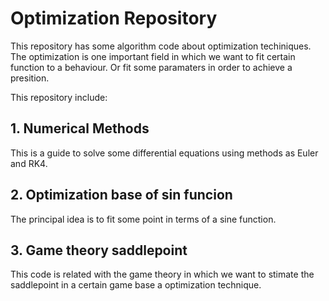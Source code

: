 # Optimization Repository
This repository has some algorithm code about optimization techiniques. The optimization is one important field in which we want to fit certain function to a behaviour. Or fit some paramaters in order to achieve a presition.

This repository include:

## 1. Numerical Methods

This is a guide to solve some differential equations using methods as Euler and RK4.

## 2. Optimization base of sin funcion

The principal idea is to fit some point in terms of a sine function.

## 3. Game theory saddlepoint

This code is related with the game theory in which we want to stimate the saddlepoint in a certain game base a optimization technique.
